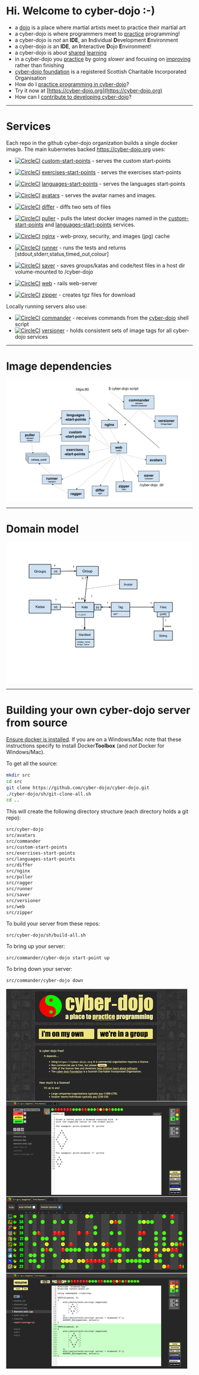 
# Hi. Welcome to cyber-dojo :-)

* a [dojo](http://en.wikipedia.org/wiki/Dojo) is a place where martial artists meet to practice their martial art
* a cyber-dojo is where programmers meet to [practice](http://jonjagger.blogspot.co.uk/2013/10/practice.html) programming!
* a cyber-dojo is <em>not</em> an **IDE**, an **I**ndividual **D**evelopment **E**nvironment
* a cyber-dojo <em>is</em> an **IDE**, an **I**nteractive **D**ojo **E**nvironment!
* a cyber-dojo is about [shared](http://jonjagger.blogspot.co.uk/2013/10/teams.html) [learning](http://jonjagger.blogspot.co.uk/2013/10/learning.html)
* in a cyber-dojo you [practice](http://jonjagger.blogspot.co.uk/2013/10/practice.html) by going <em>slower</em> and focusing on [improving](http://jonjagger.blogspot.co.uk/2014/02/improving.html) rather than finishing
* [cyber-dojo foundation](http://blog.cyber-dojo.org/2015/08/cyber-dojo-foundation.html) is a registered Scottish Charitable Incorporated Organisation
* How do I [practice programming in cyber-dojo](http://blog.cyber-dojo.org/2014/08/getting-started.html)?
* Try it now at [https://cyber-dojo.org](https://cyber-dojo.org)
* How can I [contribute to developing cyber-dojo](https://github.com/cyber-dojo/cyber-dojo/blob/master/CONTRIBUTING.md)?

- - - -
# Services
Each repo in the github cyber-dojo organization builds a single docker image.
The main kubernetes backed https://cyber-dojo.org uses:

* [![CircleCI](https://circleci.com/gh/cyber-dojo/custom-start-points.svg?style=svg)](https://circleci.com/gh/cyber-dojo/custom-start-points) [custom-start-points](https://github.com/cyber-dojo/custom-start-points) - serves the custom start-points
* [![CircleCI](https://circleci.com/gh/cyber-dojo/exercises-start-points.svg?style=svg)](https://circleci.com/gh/cyber-dojo/exercises-start-points) [exercises-start-points](https://github.com/cyber-dojo/exercises-start-points) - serves the exercises start-points
* [![CircleCI](https://circleci.com/gh/cyber-dojo/languages-start-points.svg?style=svg)](https://circleci.com/gh/cyber-dojo/languages-start-points) [languages-start-points](https://github.com/cyber-dojo/languages-start-points) - serves the languages start-points

* [![CircleCI](https://circleci.com/gh/cyber-dojo/avatars.svg?style=svg)](https://circleci.com/gh/cyber-dojo/avatars) [avatars](https://github.com/cyber-dojo/avatars) - serves the avatar names and images.
* [![CircleCI](https://circleci.com/gh/cyber-dojo/differ.svg?style=svg)](https://circleci.com/gh/cyber-dojo/differ) [differ](https://github.com/cyber-dojo/differ) - diffs two sets of files
* [![CircleCI](https://circleci.com/gh/cyber-dojo/puller.svg?style=svg)](https://circleci.com/gh/cyber-dojo/puller) [puller](https://github.com/cyber-dojo/puller) - pulls the latest docker images named in the [custom-start-points](https://github.com/cyber-dojo/custom-start-points) and [languages-start-points](https://github.com/cyber-dojo/languages-start-points) services.
* [![CircleCI](https://circleci.com/gh/cyber-dojo/nginx.svg?style=svg)](https://circleci.com/gh/cyber-dojo/nginx) [nginx](https://github.com/cyber-dojo/nginx) - web-proxy, security, and images (jpg) cache
* [![CircleCI](https://circleci.com/gh/cyber-dojo/runner.svg?style=svg)](https://circleci.com/gh/cyber-dojo/runner) [runner](https://github.com/cyber-dojo/runner) - runs the tests and returns [stdout,stderr,status,timed_out,colour]  
* [![CircleCI](https://circleci.com/gh/cyber-dojo/saver.svg?style=svg)](https://circleci.com/gh/cyber-dojo/saver) [saver](https://github.com/cyber-dojo/saver) - saves groups/katas and code/test files in a host dir volume-mounted to /cyber-dojo  
* [![CircleCI](https://circleci.com/gh/cyber-dojo/web.svg?style=svg)](https://circleci.com/gh/cyber-dojo/web) [web](https://github.com/cyber-dojo/web) - rails web-server
* [![CircleCI](https://circleci.com/gh/cyber-dojo/zipper.svg?style=svg)](https://circleci.com/gh/cyber-dojo/zipper) [zipper](https://github.com/cyber-dojo/zipper) - creates tgz files for download


Locally running servers also use:

* [![CircleCI](https://circleci.com/gh/cyber-dojo/commander.svg?style=svg)](https://circleci.com/gh/cyber-dojo/commander) [commander](https://github.com/cyber-dojo/commander) - receives commands from the [cyber-dojo](https://github.com/cyber-dojo/commander/blob/master/cyber-dojo) shell script
* [![CircleCI](https://circleci.com/gh/cyber-dojo/versioner.svg?style=svg)](https://circleci.com/gh/cyber-dojo/versioner) [versioner](https://github.com/cyber-dojo/versioner) - holds consistent sets of image tags for all cyber-dojo services


- - - -
# Image dependencies

![Image Dependency Graph](dev/image_dependency_graph.png?raw=true "image dependency graph")

- - - -
# Domain model

![Domain model](dev/domain_model.png?raw=true "domain model")

- - - -
# Building your own cyber-dojo server from source

[Ensure docker is installed](http://blog.cyber-dojo.org/2017/09/running-your-own-cyber-dojo-server.html). If you are on a Windows/Mac note that these instructions specify to
install Docker**Toolbox** (and <em>not</em> Docker for Windows/Mac).

To get all the source:

```bash
mkdir src
cd src
git clone https://github.com/cyber-dojo/cyber-dojo.git
./cyber-dojo/sh/git-clone-all.sh
cd ..
```

This will create the following directory structure (each directory holds a git repo):

```
src/cyber-dojo
src/avatars
src/commander
src/custom-start-points
src/exercises-start-points
src/languages-start-points
src/differ
src/nginx
src/puller
src/ragger
src/runner
src/saver
src/versioner
src/web
src/zipper
```

To build your server from these repos:
```
src/cyber-dojo/sh/build-all.sh
```

To bring up your server:
```
src/commander/cyber-dojo start-point up
```

To bring down your server:
```
src/commander/cyber-dojo down
```

![cyber-dojo.org home page](https://github.com/cyber-dojo/cyber-dojo/blob/master/shared/home_page_snapshot.png)
